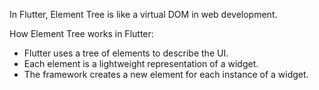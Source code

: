 In Flutter, Element Tree is like a virtual DOM in web development.

How Element Tree works in Flutter:

- Flutter uses a tree of elements to describe the UI.
- Each element is a lightweight representation of a widget.
- The framework creates a new element for each instance of a widget.
